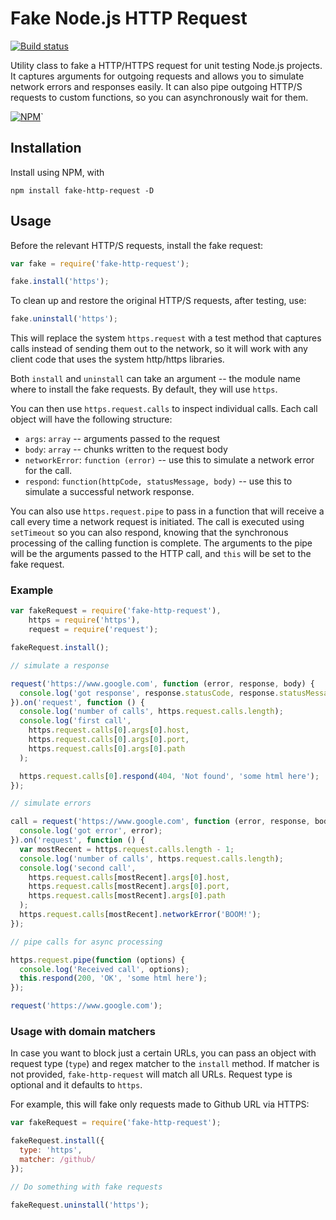 # Fake Node.js HTTP Request 

[![Build status](https://travis-ci.org/gojko/fake-http-request.svg?v=1)](https://travis-ci.org/gojko/fake-http-request) 

Utility class to fake a HTTP/HTTPS request for unit testing Node.js projects. It captures arguments for outgoing requests and allows you to simulate network errors and responses easily. It can also pipe outgoing HTTP/S requests to custom functions, so you can asynchronously wait for them.

[![NPM](https://nodei.co/npm/fake-http-request.png?downloads=true&downloadRank=true&stars=true)](https://nodei.co/npm/fake-http-request/)`

## Installation

Install using NPM, with 

```
npm install fake-http-request -D
```

## Usage

Before the relevant HTTP/S requests, install the fake request:

```javascript
var fake = require('fake-http-request');

fake.install('https');

```

To clean up and restore the original HTTP/S requests, after testing, use:

```javascript
fake.uninstall('https');
```

This will replace the system `https.request` with a test method that captures calls instead of sending them out to the network, so it will work with any client code that uses the system http/https libraries.

Both `install` and `uninstall` can take an argument -- the module name where to install the fake requests. By default, they will use `https`.

You can then use `https.request.calls` to inspect individual calls. Each call object will have the following structure:

* `args`: `array` -- arguments passed to the request
* `body`: `array` -- chunks written to the request body
* `networkError`: `function (error)` -- use this to simulate a network error for the call.
* `respond`: `function(httpCode, statusMessage, body)` -- use this to simulate a successful network response.

You can also use `https.request.pipe` to pass in a function that will receive a call every time a network request is initiated. The call is executed using `setTimeout` so you can also respond, knowing that the synchronous processing of the calling function is complete. The arguments to the pipe will be the arguments passed to the HTTP call, and `this` will be set to the fake request. 

### Example

```javascript
var fakeRequest = require('fake-http-request'),
    https = require('https'),
    request = require('request');

fakeRequest.install();

// simulate a response

request('https://www.google.com', function (error, response, body) { 
  console.log('got response', response.statusCode, response.statusMessage, body) 
}).on('request', function () {
  console.log('number of calls', https.request.calls.length);
  console.log('first call', 
	https.request.calls[0].args[0].host, 
	https.request.calls[0].args[0].port, 
	https.request.calls[0].args[0].path
  );

  https.request.calls[0].respond(404, 'Not found', 'some html here');
});

// simulate errors

call = request('https://www.google.com', function (error, response, body) { 
  console.log('got error', error); 
}).on('request', function () {
  var mostRecent = https.request.calls.length - 1;
  console.log('number of calls', https.request.calls.length);
  console.log('second call', 
    https.request.calls[mostRecent].args[0].host,
	https.request.calls[mostRecent].args[0].port, 
	https.request.calls[mostRecent].args[0].path
  );
  https.request.calls[mostRecent].networkError('BOOM!');
});

// pipe calls for async processing

https.request.pipe(function (options) {
  console.log('Received call', options); 
  this.respond(200, 'OK', 'some html here');
});

request('https://www.google.com');
```

### Usage with domain matchers

In case you want to block just a certain URLs, you can pass an object with request type (`type`) and regex matcher to the `install` method. If matcher is not provided, `fake-http-request` will match all URLs. Request type is optional and it defaults to `https`.

For example, this will fake only requests made to Github URL via HTTPS:

```javascript
var fakeRequest = require('fake-http-request');

fakeRequest.install({
  type: 'https',
  matcher: /github/
});

// Do something with fake requests

fakeRequest.uninstall('https');
```